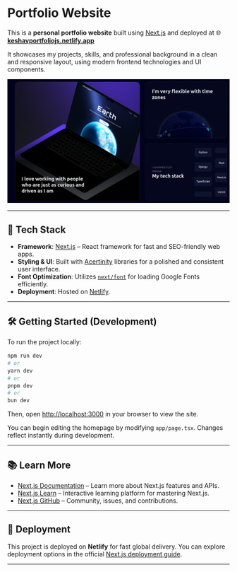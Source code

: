 # Portfolio Website

This is a **personal portfolio website** built using [Next.js](https://nextjs.org/) and deployed at
🌐 **[keshavportfoliojs.netlify.app](https://keshavportfoliojs.netlify.app/)**

It showcases my projects, skills, and professional background in a clean and responsive layout, using modern frontend technologies and UI components.

![My Portfolio Screenshot](public/p1.png)

---

## 🚀 Tech Stack

* **Framework**: [Next.js](https://nextjs.org/) – React framework for fast and SEO-friendly web apps.
* **Styling & UI**: Built with [Acertinity](https://acertinity.com/) libraries for a polished and consistent user interface.
* **Font Optimization**: Utilizes [`next/font`](https://nextjs.org/docs/basic-features/font-optimization) for loading Google Fonts efficiently.
* **Deployment**: Hosted on [Netlify](https://netlify.com).

---

## 🛠️ Getting Started (Development)

To run the project locally:

```bash
npm run dev
# or
yarn dev
# or
pnpm dev
# or
bun dev
```

Then, open [http://localhost:3000](http://localhost:3000) in your browser to view the site.

You can begin editing the homepage by modifying `app/page.tsx`. Changes reflect instantly during development.

---

## 📚 Learn More

* [Next.js Documentation](https://nextjs.org/docs) – Learn more about Next.js features and APIs.
* [Next.js Learn](https://nextjs.org/learn) – Interactive learning platform for mastering Next.js.
* [Next.js GitHub](https://github.com/vercel/next.js) – Community, issues, and contributions.

---

## 🚀 Deployment

This project is deployed on **Netlify** for fast global delivery.
You can explore deployment options in the official [Next.js deployment guide](https://nextjs.org/docs/deployment).

---
